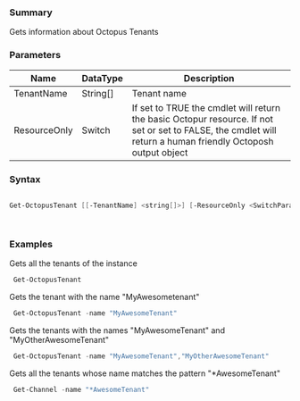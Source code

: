﻿### Summary
Gets information about Octopus Tenants
### Parameters
| Name | DataType          | Description |
| ------------- | ----------- | ----------- |
| TenantName | String[] |  Tenant name     |
| ResourceOnly | Switch |  If set to TRUE the cmdlet will return the basic Octopur resource. If not set or set to FALSE, the cmdlet will return a human friendly Octoposh  output object     |

### Syntax
``` powershell

Get-OctopusTenant [[-TenantName] <string[]>] [-ResourceOnly <SwitchParameter>] [<CommonParameters>]




``` 

### Examples
Gets all the tenants of the instance

``` powershell 
 Get-OctopusTenant
``` 

Gets the tenant with the name "MyAwesometenant"

``` powershell 
 Get-OctopusTenant -name "MyAwesomeTenant"
``` 

Gets the tenants with the names "MyAwesomeTenant" and "MyOtherAwesomeTenant"

``` powershell 
 Get-OctopusTenant -name "MyAwesomeTenant","MyOtherAwesomeTenant"
``` 

Gets all the tenants whose name matches the pattern "*AwesomeTenant"

``` powershell 
 Get-Channel -name "*AwesomeTenant"
``` 

